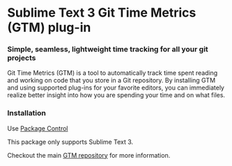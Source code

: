 # Sublime Text 3 Git Time Metrics (GTM) plug-in
### Simple, seamless, lightweight time tracking for all your git projects

Git Time Metrics (GTM) is a tool to automatically track time spent reading and working on code that you store in a Git repository. By installing GTM and using supported plug-ins for your favorite editors, you can immediately realize better insight into how you are spending your time and on what files.

### Installation

Use [Package Control](https://packagecontrol.io)

This package only supports Sublime Text 3.

Checkout the main [GTM repository](https://github.com/git-time-metric/gtm) for more information.
